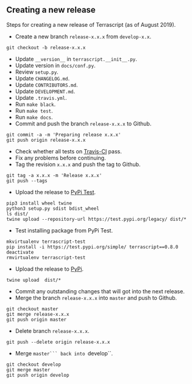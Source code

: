 ## Creating a new release

Steps for creating a new release of Terrascript (as of August 2019).

* Create a new branch ``release-x.x.x`` from ``develop-x.x``. 
```
git checkout -b release-x.x.x
```
* Update ``__version__`` in ``terrascript.__init__.py``.
* Update version in ``docs/conf.py``.
* Review ``setup.py``.
* Update ``CHANGELOG.md``.
* Update ``CONTRIBUTORS.md``.
* Update ``DEVELOPMENT.md``.
* Update ``.travis.yml``.
* Run ``make black``.
* Run ``make test``.
* Run ``make docs``.
* Commit and push the branch ``release-x.x.x`` to Github.
```
git commit -a -m 'Preparing release x.x.x'
git push origin release-x.x.x
```
* Check whether all tests on [Travis-CI](https://www.travis-ci.org/mjuenema/python-terrascript) pass.
* Fix any problems before continuing.
* Tag the revision ``x.x.x`` and push the tag to Github.
```
git tag -a x.x.x -m 'Release x.x.x'
git push --tags
```
* Upload the release to [PyPi Test](https://test.pypi.org/project/terrascript/).
```
pip3 install wheel twine
python3 setup.py sdist bdist_wheel
ls dist/
twine upload --repository-url https://test.pypi.org/legacy/ dist/*
```
* Test installing package from PyPi Test.
```
mkvirtualenv terrascript-test
pip install -i https://test.pypi.org/simple/ terrascript==0.8.0
deactivate
rmvirtualenv terrascript-test
```
* Upload the release to [PyPi](https://pypi.org/project/terrascript/).
```
twine upload  dist/*
```
* Commit any outstanding changes that will got into the next release.
* Merge the branch ``release-x.x.x`` into ``master`` and push to Github.
```
git checkout master
git merge release-x.x.x
git push origin master
```
* Delete branch ``release-x.x.x``.
```
git push --delete origin release-x.x.x
```
* Merge ``master``` back into ``develop``.
```
git checkout develop
git merge master
git push origin develop
```
